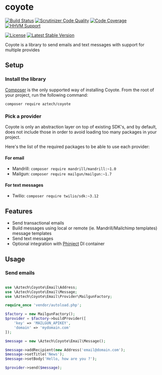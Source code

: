 # coyote

[![Build Status](https://travis-ci.org/aztech-digital/coyote.png?branch=master)](https://travis-ci.org/aztech-digital/coyote)
[![Scrutinizer Code Quality](https://img.shields.io/scrutinizer/coverage/g/aztech-digital/coyote.svg?style=flat)](https://scrutinizer-ci.com/g/aztech-digital/coyote/?branch=master)
[![Code Coverage](https://img.shields.io/scrutinizer/g/aztech-digital/coyote.svg?style=flat)](https://scrutinizer-ci.com/g/aztech-digital/coyote/?branch=master)
[![HHVM Support](https://img.shields.io/hhvm/aztech/coyote.svg)](http://hhvm.h4cc.de/package/aztech/coyote)

[![License](https://img.shields.io/packagist/l/aztech/coyote.svg?style=flat)](https://packagist.org/packages/aztech/coyote)
[![Latest Stable Version](https://img.shields.io/packagist/v/aztech/coyote.svg?style=flat)](https://packagist.org/packages/aztech/coyote)

Coyote is a library to send emails and text messages with support for multiple provides

## Setup

### Install the library

[Composer](https://getcomposer.org) is the only supported way of installing Coyote. From the root of your project, run the following command:

```
composer require aztech/coyote
```

### Pick a provider

Coyote is only an abstraction layer on top of existing SDK's, and by default, does not include those in order to avoid loading too many packages in your project.

Here's the list of the required packages to be able to use each provider:

#### For email

- Mandrill: `composer require mandrill/mandrill:~1.0`
- Mailgun: `composer require mailgun/mailgun:~1.7`

#### For text messages

- Twilio: `composer require twilio/sdk:~3.12`

## Features

- Send transactional emails
- Build messages using local or remote (ie. Mandrill/Mailchimp templates) message templates
- Send text messages
- Optional integration with [Phinject](https://github.com/aztech-digital/phinject) DI container

## Usage

### Send emails

```php

use \Aztech\Coyote\Email\Address;
use \Aztech\Coyote\Email\Message;
use \Aztech\Coyote\Email\Provider\MailgunFactory;

require_once 'vendor/autoload.php';

$factory = new MailgunFactory();
$provider = $factory->buildProvider([
    'key' => 'MAILGUN_APIKEY',
    'domain' => 'mydomain.com'
]);

$message = new \Aztech\Coyote\Email\Message();

$message->addRecipient(new Address('email@domain.com');
$message->setTitle('News');
$message->setBody('Hello, how are you ?');

$provider->send($message);
```